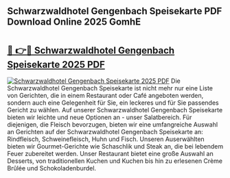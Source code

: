 ## Schwarzwaldhotel Gengenbach Speisekarte PDF Download Online 2025 GomhE

# <h2><a href="http://gc84yug.nevu.top/?p=Schwarzwaldhotel+Gengenbach+Speisekarte">🔗 👉🔴 Schwarzwaldhotel Gengenbach Speisekarte 2025 PDF</a></h2>

[![Schwarzwaldhotel Gengenbach Speisekarte 2025 PDF](https://i.imgur.com/dBaPXMq.png)](http://gc84yug.nevu.top/?p=Schwarzwaldhotel+Gengenbach+Speisekarte)
Die Schwarzwaldhotel Gengenbach Speisekarte ist nicht mehr nur eine Liste von Gerichten, die in einem Restaurant oder Café angeboten werden, sondern auch eine Gelegenheit für Sie, ein leckeres und für Sie passendes Gericht zu wählen. Auf unserer Schwarzwaldhotel Gengenbach Speisekarte bieten wir leichte und neue Optionen an - unser Salatbereich. Für diejenigen, die Fleisch bevorzugen, bieten wir eine umfangreiche Auswahl an Gerichten auf der Schwarzwaldhotel Gengenbach Speisekarte an: Rindfleisch, Schweinefleisch, Huhn und Fisch. Unseren Auserwählten bieten wir Gourmet-Gerichte wie Schaschlik und Steak an, die bei lebendem Feuer zubereitet werden. Unser Restaurant bietet eine große Auswahl an Desserts, von traditionellen Kuchen und Kuchen bis hin zu erlesenen Crème Brûlée und Schokoladenburdel.
